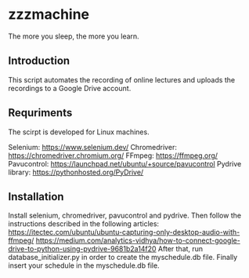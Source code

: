 # zzzmachine

The more you sleep, the more you learn.

## Introduction

This script automates the recording of online lectures and uploads the recordings to a Google Drive account.

## Requriments
The scirpt is developed for Linux machines.

  Selenium: https://www.selenium.dev/
  Chromedriver: https://chromedriver.chromium.org/
  FFmpeg: https://ffmpeg.org/
  Pavucontrol: https://launchpad.net/ubuntu/+source/pavucontrol
  Pydrive library: https://pythonhosted.org/PyDrive/
  
## Installation
 
Install selenium, chromedriver, pavucontrol and pydrive.
Then follow the instructions described in the following articles:
  https://itectec.com/ubuntu/ubuntu-capturing-only-desktop-audio-with-ffmpeg/
  https://medium.com/analytics-vidhya/how-to-connect-google-drive-to-python-using-pydrive-9681b2a14f20
After that, run database_initializer.py in order to create the myschedule.db file.
Finally insert your schedule in the myschedule.db file.
